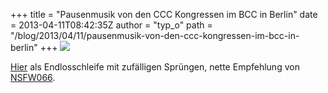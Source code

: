 +++
title = "Pausenmusik von den CCC Kongressen im BCC in Berlin"
date = 2013-04-11T08:42:35Z
author = "typ_o"
path = "/blog/2013/04/11/pausenmusik-von-den-ccc-kongressen-im-bcc-in-berlin"
+++
![](https://flipdot.org/blog/uploads/pause1.jpg)

[Hier](https://labs.echonest.com/Uploader/index.html?trid=TRIGZGH13DF800F8BD)
als Endlosschleife mit zufälligen Sprüngen, nette Empfehlung von
[NSFW066](https://not-safe-for-work.de/nsfw066/).
